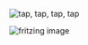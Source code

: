 ![tap, tap, tap, tap](https://github.com/victorman/ArduinoMetronome/blob/master/demonstration.gif)

![fritzing image](https://github.com/victorman/ArduinoMetronome/blob/master/metronome_bb.png)
